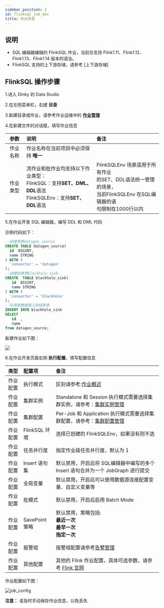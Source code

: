 ```yaml
---
sidebar_position: 2
id: flinksql_job_dev
title: 作业开发
---
```





## 说明

- SQL 编辑器编辑的 FlinkSQL 作业，当前仅支持 Flink1.11、Flink1.12、Flink1.13、Flink1.14 版本的语法。
- FlinkSQL 支持的上下游存储，请参考 [上下游存储]

## FlinkSQL 操作步骤


1.进入 Dinky 的 Data Studio

2.在左侧菜单栏，右键 **目录**

3.新建目录或作业，请参考作业运维中的 **[作业管理](../../../studio/job_ops/job_manage)**

4.在新建文件的对话框，填写作业信息

|  参数  | 说明                                                                                     | 备注                                                         |
|:----:|:---------------------------------------------------------------------------------------| :----------------------------------------------------------- |
| 作业名称 | 作业名称在当前项目中必须保持 **唯一**                                                                  |                                                              |
| 作业类型 | 流作业和批作业均支持以下作业类型：<br/>  FlinkSQL：支持**SET、DML、DDL**语法<br/>  FlinkSQLEnv：支持**SET、DDL**语法 | FlinkSQLEnv 场景适用于所有作业<br/>的SET、DDL语法统一管理的场景，<br/>当前FlinkSQLEnv 在SQL编辑器的语<br/>句限制在1000行以内 |

5.在作业开发 SQL 编辑器，编写 DDL 和 DML 代码

示例代码如下：

```sql
--创建源表datagen_source
CREATE TABLE datagen_source(
  id  BIGINT,
  name STRING
) WITH (
  'connector' = 'datagen'
);
--创建结果表blackhole_sink
CREATE  TABLE blackhole_sink(
   id  BIGINT,
   name STRING
) WITH (
  'connector' = 'blackhole'
);
--将源表数据插入到结果表
INSERT INTO blackhole_sink
SELECT
   id  ,
   name 
from datagen_source;
```

新建作业如下图：

![](http://www.aiwenmo.com/dinky/docs/zh-CN/administrator_guide/studio/job_dev/flinksql_guide/flinksql_job_dev/job_dev.png)

6.在作业开发页面右侧 **执行配置**，填写配置信息

|  类型  | 配置项          | 备注                                                                                                                       |
|:----:|:-------------|:-------------------------------------------------------------------------------------------------------------------------|
| 作业配置 | 执行模式         | 区别请参考:[作业概述](../job_hosting)                                                                                          |
| 作业配置 | 集群实例         | Standalone 和 Session 执行模式需要选择集群实例，请参考：[集群实例管理](../../../register_center/cluster_manage?id=集群实例管理)                        |
| 作业配置 | 集群配置         | Per-Job 和 Application 执行模式需要选择集群配置，请参考：[集群配置管理](../../../register_center/cluster_manage?id=集群配置管理)                       |
| 作业配置 | FlinkSQL 环境  | 选择已创建的 FlinkSQLEnv，如果没有则不选                                                                                               |
| 作业配置 | 任务并行度        | 指定作业级任务并行度，默认为 1                                                                                                         |
| 作业配置 | Insert 语句集   | 默认禁用，开启后将 SQL编辑器中编写的多个 Insert 语句合并为一个 JobGraph 进行提交                                                                      |
| 作业配置 | 全局变量         | 默认禁用，开启后可以使用数据源连接配置变量、自定义变量等                                                                                             |
| 作业配置 | 批模式          | 默认禁用，开启后启用 Batch Mode                                                                                                    |
| 作业配置 | SavePoint 策略 | 默认禁用，策略包括:<br/>   **最近一次**<br/>   **最早一次**<br/>   **指定一次**                                                               |
| 作业配置 | 报警组          | 报警组配置请参考[告警管理](../../../register_center/warning)                                                                         |
| 作业配置 | 其他配置         | 其他的 Flink 作业配置，具体可选参数，请参考 [Flink 官网](https://nightlies.apache.org/flink/flink-docs-release-1.14/docs/deployment/config/) |

作业配置如下图：

![job_config](http://www.aiwenmo.com/dinky/docs/zh-CN/administrator_guide/studio/job_dev/flinksql_guide/flinksql_job_dev/job_config.png)

**注意：** 请及时手动保存作业信息，以免丢失